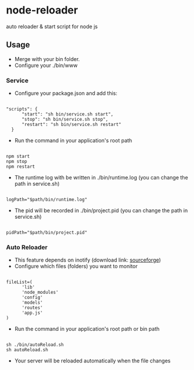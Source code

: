 # node-reloader
auto reloader &amp; start script for node js

## Usage
- Merge with your bin folder.
- Configure your ./bin/www

### Service
- Configure your package.json and add this:
<pre><code>
"scripts": {
      "start": "sh bin/service.sh start",
      "stop": "sh bin/service.sh stop",
      "restart": "sh bin/service.sh restart"
  }
</code></pre>
- Run the command in your application's root path
<pre><code>
npm start
npm stop
npm restart
</code></pre>
- The runtime log with be written in ./bin/runtime.log (you can change the path in service.sh)
<pre><code>
logPath="$path/bin/runtime.log"
</pre></code>
- The pid will be recorded in ./bin/project.pid (you can change the path in service.sh)
<pre><code>
pidPath="$path/bin/project.pid"
</pre></code>

### Auto Reloader
- This feature depends on inotify (download link: [sourceforge](http://sourceforge.net/projects/inotify-tools/))
- Configure which files (folders) you want to monitor
<pre><code>
fileList=(
      'lib'
      'node_modules'
      'config'
      'models'
      'routes'
      'app.js'
)
</code></pre>
- Run the command in your application's root path or bin path
<pre><code>
sh ./bin/autoReload.sh
sh autoReload.sh
</code></pre>
- Your server will be reloaded automatically when the file changes
